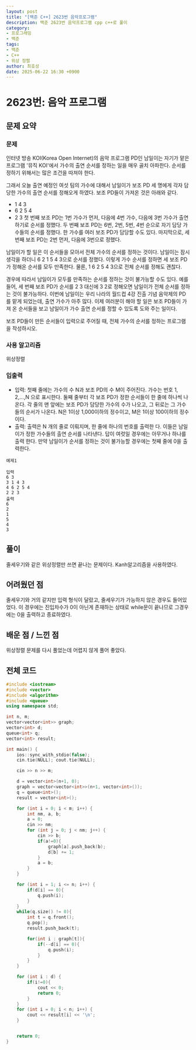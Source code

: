 ```yaml
---
layout: post
title: "[백준 C++] 2623번 음악프로그램"
description: 백준 2623번 음악프로그램 cpp c++로 풀이
category:
- 프로그래밍
- 백준
tags:
- 백준
- C++
- 위상 정렬
author: 최호성
date: 2025-06-22 16:30 +0900
---
```

# 2623번: 음악 프로그램

## 문제 요약
### 문제
인터넷 방송 KOI(Korea Open Internet)의 음악 프로그램 PD인 남일이는 자기가 맡은 프로그램 '뮤직 KOI'에서 가수의 출연 순서를 정하는 일을 매우 골치 아파한다. 순서를 정하기 위해서는 많은 조건을 따져야 한다.

그래서 오늘 출연 예정인 여섯 팀의 가수에 대해서 남일이가 보조 PD 세 명에게 각자 담당한 가수의 출연 순서를 정해오게 하였다. 보조 PD들이 가져온 것은 아래와 같다.

- 1 4 3
- 6 2 5 4
- 2 3
첫 번째 보조 PD는 1번 가수가 먼저, 다음에 4번 가수, 다음에 3번 가수가 출연하기로 순서를 정했다. 두 번째 보조 PD는 6번, 2번, 5번, 4번 순으로 자기 담당 가수들의 순서를 정했다. 한 가수를 여러 보조 PD가 담당할 수도 있다. 마지막으로, 세 번째 보조 PD는 2번 먼저, 다음에 3번으로 정했다.

남일이가 할 일은 이 순서들을 모아서 전체 가수의 순서를 정하는 것이다. 남일이는 잠시 생각을 하더니 6 2 1 5 4 3으로 순서를 정했다. 이렇게 가수 순서를 정하면 세 보조 PD가 정해온 순서를 모두 만족한다. 물론, 1 6 2 5 4 3으로 전체 순서를 정해도 괜찮다.

경우에 따라서 남일이가 모두를 만족하는 순서를 정하는 것이 불가능할 수도 있다. 예를 들어, 세 번째 보조 PD가 순서를 2 3 대신에 3 2로 정해오면 남일이가 전체 순서를 정하는 것이 불가능하다. 이번에 남일이는 우리 나라의 월드컵 4강 진출 기념 음악제의 PD를 맡게 되었는데, 출연 가수가 아주 많다. 이제 여러분이 해야 할 일은 보조 PD들이 가져 온 순서들을 보고 남일이가 가수 출연 순서를 정할 수 있도록 도와 주는 일이다.

보조 PD들이 만든 순서들이 입력으로 주어질 때, 전체 가수의 순서를 정하는 프로그램을 작성하시오.

### 사용 알고리즘
위상정렬

### 입출력
- 입력: 첫째 줄에는 가수의 수 N과 보조 PD의 수 M이 주어진다. 가수는 번호 1, 2,…,N 으로 표시한다. 둘째 줄부터 각 보조 PD가 정한 순서들이 한 줄에 하나씩 나온다. 각 줄의 맨 앞에는 보조 PD가 담당한 가수의 수가 나오고, 그 뒤로는 그 가수들의 순서가 나온다. N은 1이상 1,000이하의 정수이고, M은 1이상 100이하의 정수이다.
- 출력: 출력은 N 개의 줄로 이뤄지며, 한 줄에 하나의 번호를 출력한 다. 이들은 남일이가 정한 가수들의 출연 순서를 나타낸다. 답이 여럿일 경우에는 아무거나 하나를 출력 한다. 만약 남일이가 순서를 정하는 것이 불가능할 경우에는 첫째 줄에 0을 출력한다.
```
예제1

입력
6 3
3 1 4 3
4 6 2 5 4
2 2 3
출력
6
2
1
5
4
3
```
## 풀이
줄세우기와 같은 위상정렬만 쓰면 끝나는 문제이다. Kanh알고리즘을 사용하였다.

## 어려웠던 점
줄세우기와 거의 같지만 입력 형식이 달랐고, 줄세우기가 가능하지 않은 경우도 들어있었다. 이 경우에는 진입차수가 0이 아닌게 존재하는 상태로 while문이 끝나므로 그경우에는 0을 출력하고 종료하였다.

## 배운 점 / 느낀 점
위상정렬 문제를 다시 풀었는데 어렵지 않게 풀어 좋았다.

## 전체 코드
```cpp
#include <iostream>
#include <vector>
#include <algorithm>
#include <queue>
using namespace std;

int n, m;
vector<vector<int>> graph;
vector<int> d;
queue<int> q;
vector<int> result;

int main() {
    ios::sync_with_stdio(false);
    cin.tie(NULL); cout.tie(NULL);

    cin >> n >> m;

    d = vector<int>(n+1, 0);
    graph = vector<vector<int>>(n+1, vector<int>());
    q = queue<int>();
    result = vector<int>();

    for (int i = 0; i < m; i++) {
        int nm, a, b;
        a = 0;
        cin >> nm;
        for (int j = 0; j < nm; j++) {
            cin >> b;
            if(a!=0){
                graph[a].push_back(b);
                d[b] += 1;
            }
            a = b;
        }
    }

    for (int i = 1; i <= n; i++) {
        if(d[i] == 0){
            q.push(i);
        }
    }
    while(q.size() != 0){
        int t = q.front();
        q.pop();
        result.push_back(t);

        for(int i : graph[t]){
            if(--d[i] == 0){
                q.push(i);
            }
        }
    }

    for (int i : d) {
        if(i!=0){
            cout << 0;
            return 0;
        }
    }
    for (int i = 0; i < n; i++) {
        cout << result[i] << '\n';
    }


    return 0;
}
```
